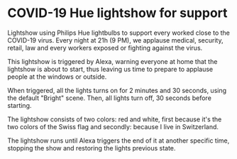# COVID-19 Hue lightshow for support

Lightshow using Philips Hue lightbulbs to support every worked close to the COVID-19 virus. Every night at 21h (9 PM), we applause medical, security, retail, law and every workers exposed or fighting against the virus.

This lightshow is triggered by Alexa, warning everyone at home that the lightshow is about to start, thus leaving us time to prepare to applause people at the windows or outside.

When triggered, all the lights turns on for 2 minutes and 30 seconds, using the default "Bright" scene. Then, all lights turn off, 30 seconds before starting.

The lightshow consists of two colors: red and white, first because it's the two colors of the Swiss flag and secondly: because I live in Switzerland.

The lightshow runs until Alexa triggers the end of it at another specific time, stopping the show and restoring the lights previous state.
